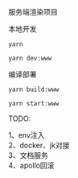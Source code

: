 服务端渲染项目

本地开发

```
yarn

yarn dev:www
```

编译部署

```
yarn build:www

yarn start:www
```

TODO:

1、env注入<br>
2、docker、jk对接<br>
3、文档服务<br>
4、apollo回滚
